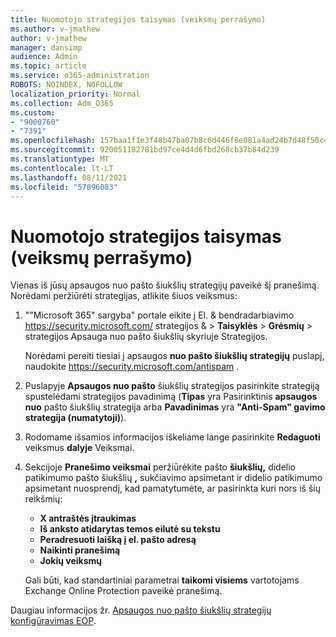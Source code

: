 ```yaml
---
title: Nuomotojo strategijos taisymas (veiksmų perrašymo)
ms.author: v-jmathew
author: v-jmathew
manager: dansimp
audience: Admin
ms.topic: article
ms.service: o365-administration
ROBOTS: NOINDEX, NOFOLLOW
localization_priority: Normal
ms.collection: Adm_O365
ms.custom:
- "9000760"
- "7391"
ms.openlocfilehash: 157baa1f1e3f48b47ba07b8c6d446f8e081a4ad24b7d48f50c4fc5af5518cdd6
ms.sourcegitcommit: 920051182781bd97ce4d4d6fbd268cb37b84d239
ms.translationtype: MT
ms.contentlocale: lt-LT
ms.lasthandoff: 08/11/2021
ms.locfileid: "57896083"
---
```

# <a name="fix-tenant-policy-action-override"></a>Nuomotojo strategijos taisymas (veiksmų perrašymo)

Vienas iš jūsų apsaugos nuo pašto šiukšlių strategijų paveikė šį pranešimą. Norėdami peržiūrėti strategijas, atlikite šiuos veiksmus:

1. ""Microsoft 365" sargyba" portale eikite į El. & bendradarbiavimo <https://security.microsoft.com/> strategijos &  \> **Taisyklės** \> **Grėsmių** \>   strategijos Apsauga nuo pašto šiukšlių skyriuje Strategijos.

   Norėdami pereiti tiesiai į apsaugos **nuo pašto šiukšlių strategijų** puslapį, naudokite <https://security.microsoft.com/antispam> .

2. Puslapyje **Apsaugos nuo pašto** šiukšlių strategijos pasirinkite strategiją spustelėdami strategijos pavadinimą (**Tipas** yra Pasirinktinis **apsaugos nuo** pašto šiukšlių strategija arba **Pavadinimas** yra **"Anti-Spam" gavimo strategija (numatytoji)**).
3. Rodomame išsamios informacijos iškeliame lange pasirinkite **Redaguoti** veiksmus **dalyje** Veiksmai.
4. Sekcijoje **Pranešimo veiksmai** peržiūrėkite pašto **šiukšlių,** didelio patikimumo pašto šiukšlių  **,** sukčiavimo apsimetant ir didelio patikimumo apsimetant nuosprendį, kad pamatytumėte, ar pasirinkta kuri nors iš šių reikšmių:
   - **X antraštės įtraukimas**
   - **Iš anksto atidarytas temos eilutė su tekstu**
   - **Peradresuoti laišką į el. pašto adresą**
   - **Naikinti pranešimą**
   - **Jokių veiksmų**

   Gali būti, kad standartiniai parametrai **taikomi visiems** vartotojams Exchange Online Protection paveikė pranešimą.

Daugiau informacijos žr. [Apsaugos nuo pašto šiukšlių strategijų konfigūravimas EOP](https://docs.microsoft.com/microsoft-365/security/office-365-security/configure-your-spam-filter-policies).
